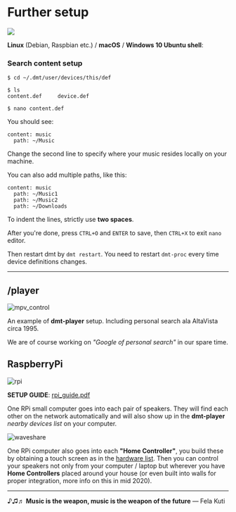 # Further setup

<img src="https://github.com/uniqpath/info/blob/master/assets/img/dmt_banner.png?raw=true">

**Linux** (Debian, Raspbian etc.) / **macOS** / **Windows 10 Ubuntu shell**:

### Search content setup

```
$ cd ~/.dmt/user/devices/this/def

$ ls
content.def     device.def

$ nano content.def
```

You should see:

```
content: music
  path: ~/Music
```

Change the second line to specify where your music resides locally on your machine.

You can also add multiple paths, like this:

```
content: music
  path: ~/Music1
  path: ~/Music2
  path: ~/Downloads
```

To indent the lines, strictly use **two spaces**.

After you're done, press `CTRL+O` and `ENTER` to save, then `CTRL+X` to exit `nano` editor.

Then restart dmt by `dmt restart`. You need to restart `dmt-proc` every time device definitions changes.

<hr>

## /player

![mpv_control](https://github.com/uniqpath/info/blob/master/assets/img/screens/screen8.jpg?raw=true)

An example of **dmt-player** setup. Including personal search ala AltaVista circa 1995.

We are of course working on *"Google of personal search"* in our spare time.

## RaspberryPi

![rpi](https://github.com/uniqpath/info/blob/master/assets/img/hardware/rpi-board.jpg)

**SETUP GUIDE**: [rpi_guide.pdf](https://github.com/uniqpath/info/blob/master/assets/pdf/rpi_guide.pdf)

One RPi small computer goes into each pair of speakers. They will find each other on the network automatically and will also show up in the **dmt-player** *nearby devices list* on your computer.

![waveshare](https://github.com/uniqpath/info/raw/master/hardware/img/waveshare_10.1_IPS.jpg)

One RPi computer also goes into each **"Home Controller"**, you build these by obtaining a touch screen as in the [hardware list](https://github.com/uniqpath/info/blob/master/hardware). Then you can control your speakers not only from your computer / laptop but wherever you have **Home Controllers** placed around your house (or even built into walls for proper integration, more info on this in mid 2020).

<hr>

  ♪♫♬ **Music is the weapon, music is the weapon of the future**
  — Fela Kuti
